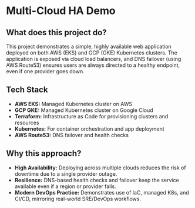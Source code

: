 
# Multi-Cloud HA Demo

## What does this project do?

This project demonstrates a simple, highly available web application deployed on both AWS (EKS) and GCP (GKE) Kubernetes clusters. The application is exposed via cloud load balancers, and DNS failover (using AWS Route53) ensures users are always directed to a healthy endpoint, even if one provider goes down.

## Tech Stack

- **AWS EKS:** Managed Kubernetes cluster on AWS
- **GCP GKE:** Managed Kubernetes cluster on Google Cloud
- **Terraform:** Infrastructure as Code for provisioning clusters and resources
- **Kubernetes:** For container orchestration and app deployment
- **AWS Route53:** DNS failover and health checks

## Why this approach?

- **High Availability:** Deploying across multiple clouds reduces the risk of downtime due to a single provider outage.
- **Resilience:** DNS-based health checks and failover keep the service available even if a region or provider fails.
- **Modern DevOps Practice:** Demonstrates use of IaC, managed K8s, and CI/CD, mirroring real-world SRE/DevOps workflows.


